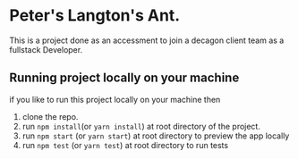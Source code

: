 # Peter's Langton's Ant.
This is a project done as an accessment to join a decagon client team as a fullstack Developer.

## Running project locally on your machine
if you like to run this project locally on your machine then

1. clone the repo.
2. run `npm install`(or `yarn install`) at root directory of the project.
3. run `npm start` (or `yarn start`) at root directory to preview the app locally
4. run `npm test` (or `yarn test`) at root directory to run tests